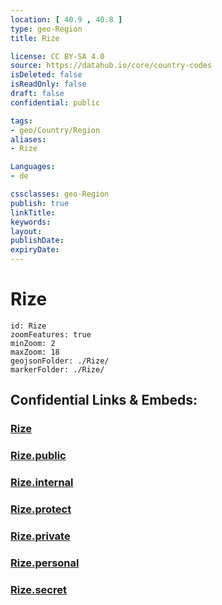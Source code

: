 ```yaml
---
location: [ 40.9 , 40.8 ] 
type: geo-Region
title: Rize

license: CC BY-SA 4.0
source: https://datahub.io/core/country-codes
isDeleted: false
isReadOnly: false
draft: false
confidential: public

tags:
- geo/Country/Region
aliases:
- Rize

Languages:
- de

cssclasses: geo-Region
publish: true
linkTitle: 
keywords: 
layout: 
publishDate: 
expiryDate: 
---
```


# Rize

```leaflet
id: Rize
zoomFeatures: true 
minZoom: 2 
maxZoom: 18
geojsonFolder: ./Rize/
markerFolder: ./Rize/
```


## Confidential Links & Embeds: 

### [Rize](/_Standards/Earth/Continent/Europe/Europe~East/Turkey/Provinces~Turkey/Rize.md) 

### [Rize.public](/_public/Earth/Continent/Europe/Europe~East/Turkey/Provinces~Turkey/Rize.public.md) 

### [Rize.internal](/_internal/Earth/Continent/Europe/Europe~East/Turkey/Provinces~Turkey/Rize.internal.md) 

### [Rize.protect](/_protect/Earth/Continent/Europe/Europe~East/Turkey/Provinces~Turkey/Rize.protect.md) 

### [Rize.private](/_private/Earth/Continent/Europe/Europe~East/Turkey/Provinces~Turkey/Rize.private.md) 

### [Rize.personal](/_personal/Earth/Continent/Europe/Europe~East/Turkey/Provinces~Turkey/Rize.personal.md) 

### [Rize.secret](/_secret/Earth/Continent/Europe/Europe~East/Turkey/Provinces~Turkey/Rize.secret.md)

